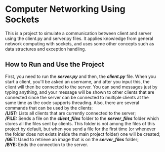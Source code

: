 # Computer Networking Using Sockets
This is a project to simulate a communication between client and server using the client.py and server.py files. It applies knowledge from general network computing with sockets, and uses some other concepts such as data structures and exception handling.

## How to Run and Use the Project
First, you need to run the ***server.py*** and then, the ***client.py*** file. When you start a client, you'll be asked an username, and after you input this, the client will then be connected to the server. You can send messages just by typing anything, and your message will be shown to other clients that are connected since the server can be connected to multiple clients at the same time as the code supports threading. Also, there are several commands that can be used by the clients:\
**/LIST:** Lists all clients that are currently connected to the server;\
**/FILE:** Sends a file on the ***client_files*** folder to the ***server_files*** folder which stores all the files sent by clients. This folder is not among the files of this project by default, but when you send a file for the first time (or whenever the folder does not exists inside the main project folder) one will be created;\
**/GET:** Used to retrieve an image that is on the ***server_files*** folder;\
**/BYE:** Ends the connection to the server.
